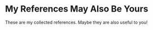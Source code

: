 # My References May Also Be Yours

These are my collected references. Maybe they are also useful to you!


